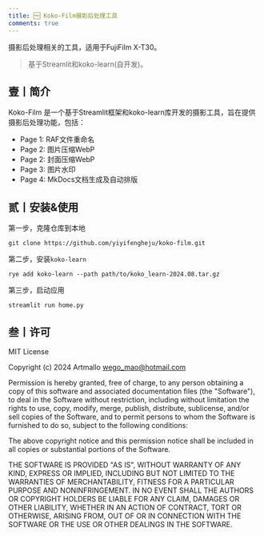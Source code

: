 ```yaml
---
title: 🆓 Koko-Film摄影后处理工具
comments: true
---
```


摄影后处理相关的工具，适用于FujiFilm X-T30。

> 基于Streamlit和koko-learn(自开发)。

## 壹丨简介

Koko-Film 是一个基于Streamlit框架和koko-learn库开发的摄影工具，旨在提供摄影后处理功能，包括：

* Page 1: RAF文件重命名
* Page 2: 图片压缩WebP
* Page 2: 封面压缩WebP
* Page 3: 图片水印
* Page 4: MkDocs文档生成及自动排版

## 贰丨安装&使用

第一步，克隆仓库到本地
```
git clone https://github.com/yiyifengheju/koko-film.git
```

第二步，安装`koko-learn`
```
rye add koko-learn --path path/to/koko_learn-2024.08.tar.gz
```

第三步，启动应用
```
streamlit run home.py
```


## 叁丨许可

MIT License

Copyright (c) 2024 Artmallo <wego_mao@hotmail.com>

Permission is hereby granted, free of charge, to any person obtaining a copy of this software and associated documentation files (the "Software"), to deal in the Software without restriction, including without limitation the rights to use, copy, modify, merge, publish, distribute, sublicense, and/or sell copies of the Software, and to permit persons to whom the Software is furnished to do so, subject to the following conditions:

The above copyright notice and this permission notice shall be included in all copies or substantial portions of the Software.

THE SOFTWARE IS PROVIDED "AS IS", WITHOUT WARRANTY OF ANY KIND, EXPRESS OR IMPLIED, INCLUDING BUT NOT LIMITED TO THE WARRANTIES OF MERCHANTABILITY, FITNESS FOR A PARTICULAR PURPOSE AND NONINFRINGEMENT. IN NO EVENT SHALL THE AUTHORS OR COPYRIGHT HOLDERS BE LIABLE FOR ANY CLAIM, DAMAGES OR OTHER LIABILITY, WHETHER IN AN ACTION OF CONTRACT, TORT OR OTHERWISE, ARISING FROM, OUT OF OR IN CONNECTION WITH THE SOFTWARE OR THE USE OR OTHER DEALINGS IN THE SOFTWARE.
